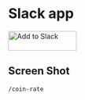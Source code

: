 # Slack app


<a href="https://slack.com/oauth/authorize?scope=commands&client_id=5208658375.20695521953"><img alt="Add to Slack" height="40" width="139" src="https://platform.slack-edge.com/img/add_to_slack.png" srcset="https://platform.slack-edge.com/img/add_to_slack.png 1x, https://platform.slack-edge.com/img/add_to_slack@2x.png 2x"></a>

## Screen Shot

`/coin-rate`

